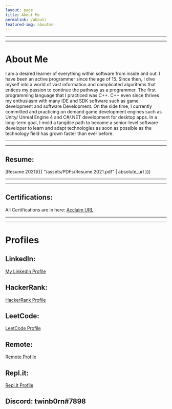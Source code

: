 ```yaml
---
layout: page
title: About Me
permalink: /about/
featured-img: aboutme
---
```



---
---

# About Me

I am a desired learner of everything within software from inside and out. I have been an active programmer since the age of 15. Since then, I dive myself into a world of vast information and complicated algorithms that entices my passion to continue the pathway as a programmer. The first programming language that I practiced was C++. C++ even since thrives my enthusiasm with many IDE and SDK software such as game development and software Development. On the side time, I currently committed and practicing on demand game development engines such as Unity/ Unreal Engine 4 and C#/.NET development for desktop apps. In a long-term goal, I mold a tangible path to become a senior-level software developer to learn and adapt technologies as soon as possible as the technology field has grown faster than ever before.


---
---

## Resume:
[Resume 2021]({{ "/assets/PDFs/Resume 2021.pdf" | absolute_url }})


---
---

## Certifications:

All Certifications are in here: [Acclaim URL](https://www.youracclaim.com/users/joshuan)

---
---
# Profiles

<script type="text/javascript" src="https://platform.linkedin.com/badges/js/profile.js" async defer></script>
## LinkedIn:

<div class="LI-profile-badge"  data-version="v1" data-size="large" data-locale="en_US" data-type="horizontal" data-theme="dark" data-vanity="joshuanguyensoft1995"><a class="LI-simple-link" href='https://www.linkedin.com/in/joshuanguyensoft1995?trk=profile-badge'>My LinkedIn Profile</a></div>

## HackerRank:                                                        
[HackerRank Profile](https://www.hackerrank.com/twinb0rn?hr_r=1)

## LeetCode:
[LeetCode Profile]()         

## Remote:
[Remote Profile ](https://remote.com/joshuan)

## Repl.it:
[Repl.it Profile](https://repl.it/@twinb0rn)

## Discord: twinb0rn#7898
